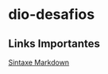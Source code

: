 # dio-desafios

## Links Importantes

[Sintaxe Markdown](https://www.markdownguide.org/basic-syntax/)
